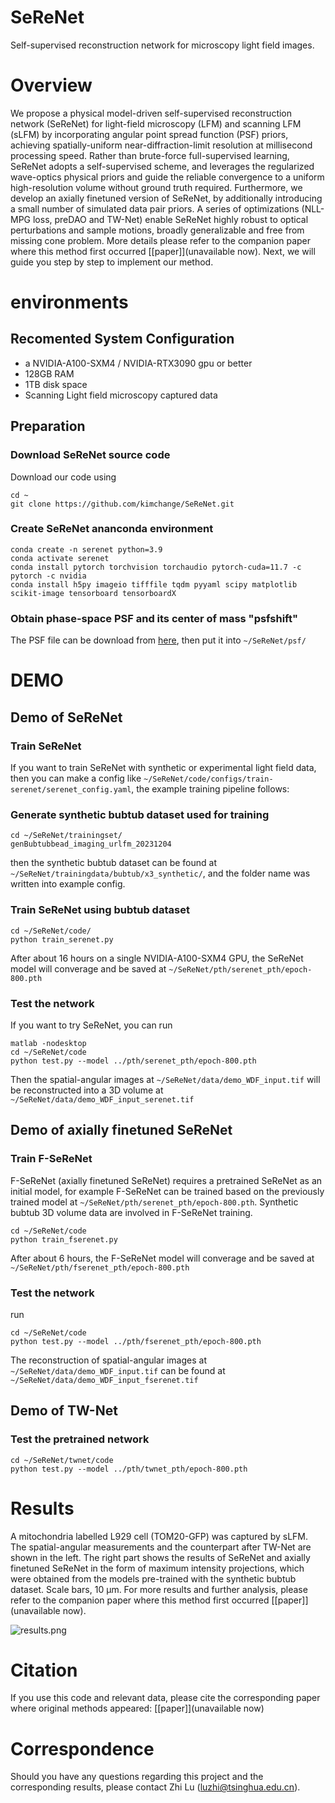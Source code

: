 # SeReNet

Self-supervised reconstruction network for microscopy light field images.

# Overview

We propose a physical model-driven self-supervised reconstruction network (SeReNet) for light-field microscopy (LFM) and scanning LFM (sLFM) by incorporating angular point spread function (PSF) priors, achieving spatially-uniform near-diffraction-limit resolution at millisecond processing speed. Rather than brute-force full-supervised learning, SeReNet adopts a self-supervised scheme, and leverages the regularized wave-optics physical priors and guide the reliable convergence to a uniform high-resolution volume without ground truth required. Furthermore, we develop an axially finetuned version of SeReNet, by additionally introducing a small number of simulated data pair priors. A series of optimizations (NLL-MPG loss, preDAO and TW-Net) enable SeReNet highly robust to optical perturbations and sample motions, broadly generalizable and free from missing cone problem.
More details please refer to the companion paper where this method first occurred [[paper]](unavailable now). Next, we will guide you step by step to implement our method.

# environments

## Recomented System Configuration

* a NVIDIA-A100-SXM4 / NVIDIA-RTX3090 gpu or better
* 128GB RAM
* 1TB disk space
* Scanning Light field microscopy captured data

## Preparation

### Download SeReNet source code

Download our code using

```
cd ~
git clone https://github.com/kimchange/SeReNet.git
```

### Create SeReNet ananconda environment

```
conda create -n serenet python=3.9
conda activate serenet
conda install pytorch torchvision torchaudio pytorch-cuda=11.7 -c pytorch -c nvidia
conda install h5py imageio tifffile tqdm pyyaml scipy matplotlib scikit-image tensorboard tensorboardX
```

### Obtain phase-space PSF and its center of mass "psfshift"

<!-- ```
cd ~/SeReNet/psf/psfcalc/

matlab
main_computePSF_serenet
``` -->

<!-- cd ~/SeReNet/psf/

python get_psfshift.py -->

The PSF file can be download from [here](https://drive.google.com/drive/folders/1FieOk-oLh0xGwOxP5IyXufbuSrLxrgvu?usp=drive_link), then put it into `~/SeReNet/psf/`

# DEMO

## Demo of SeReNet

### Train SeReNet

If you want to train SeReNet with synthetic or experimental light field data, then you can make a config like `~/SeReNet/code/configs/train-serenet/serenet_config.yaml`, the example training pipeline follows:

### Generate synthetic bubtub dataset used for training

```
cd ~/SeReNet/trainingset/
genBubtubbead_imaging_urlfm_20231204
```

then the synthetic bubtub dataset can be found at `~/SeReNet/trainingdata/bubtub/x3_synthetic/`, and the folder name was written into example config.

### Train SeReNet using bubtub dataset

```
cd ~/SeReNet/code/
python train_serenet.py
```

After about 16 hours on a single NVIDIA-A100-SXM4 GPU, the SeReNet model will converage and be saved at `~/SeReNet/pth/serenet_pth/epoch-800.pth`

### Test the network

If you want to try SeReNet, you can run

```
matlab -nodesktop
cd ~/SeReNet/code
python test.py --model ../pth/serenet_pth/epoch-800.pth
```

Then the spatial-angular images at `~/SeReNet/data/demo_WDF_input.tif` will be reconstructed into a 3D volume at `~/SeReNet/data/demo_WDF_input_serenet.tif`

## Demo of axially finetuned SeReNet

### Train F-SeReNet

F-SeReNet (axially finetuned SeReNet) requires a pretrained SeReNet as an initial model, for example F-SeReNet can be trained based on the previously trained model at `~/SeReNet/pth/serenet_pth/epoch-800.pth`.  Synthetic bubtub 3D volume data are involved in F-SeReNet training.

```
cd ~/SeReNet/code
python train_fserenet.py
```

After about 6 hours, the F-SeReNet model will converage and be saved at `~/SeReNet/pth/fserenet_pth/epoch-800.pth`

### Test the network

run

```
cd ~/SeReNet/code
python test.py --model ../pth/fserenet_pth/epoch-800.pth
```

The reconstruction of spatial-angular images at `~/SeReNet/data/demo_WDF_input.tif` can be found at `~/SeReNet/data/demo_WDF_input_fserenet.tif`

## Demo of TW-Net

### Test the pretrained network

```
cd ~/SeReNet/twnet/code
python test.py --model ../pth/twnet_pth/epoch-800.pth
```

# Results

A mitochondria labelled L929 cell (TOM20-GFP) was captured by sLFM. The spatial-angular measurements and the counterpart after TW-Net are shown in the left. The right part shows the results of SeReNet and axially finetuned SeReNet in the form of maximum intensity projections, which were obtained from the models pre-trained with the synthetic bubtub dataset. Scale bars, 10 μm. For more results and further analysis, please refer to the companion paper where this method first occurred [[paper]](unavailable now).

![results.png](images/results.png)

# Citation

If you use this code and relevant data, please cite the corresponding paper where original methods appeared:
[[paper]](unavailable now)

# Correspondence

Should you have any questions regarding this project and the corresponding results, please contact Zhi Lu (luzhi@tsinghua.edu.cn).
